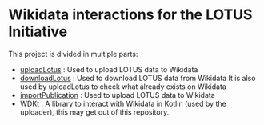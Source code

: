 # Wikidata interactions for the LOTUS Initiative

This project is divided in multiple parts:

- [uploadLotus](uploadLotus/README.md) : Used to upload LOTUS data to Wikidata
- [downloadLotus](downloadLotus/README.md) : Used to download LOTUS data from Wikidata
  It is also used by uploadLotus to check what already exists on Wikidata
- [importPublication](importPublication/README.md) : Used to upload LOTUS data to Wikidata  
- WDKt : A library to interact with Wikidata in Kotlin (used by the uploader), this may get out of this repository.
